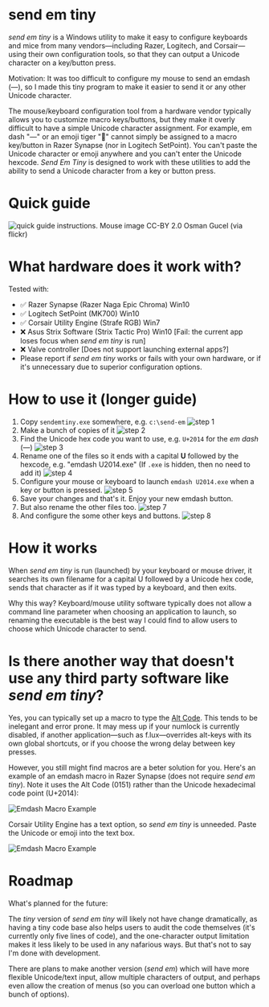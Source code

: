 # send em tiny
_send em tiny_ is a Windows utility to make it easy to configure keyboards and mice from many vendors—including Razer, Logitech, and Corsair—using their own configuration tools, so that they can output a Unicode character on a key/button press.

Motivation: It was too difficult to configure my mouse to send an emdash (—), so I made this tiny program to make it easier to send it or any other Unicode character.

The mouse/keyboard configuration tool from a hardware vendor typically allows you to customize macro keys/buttons, but they make it overly difficult to have a simple Unicode character assignment. For example, em dash "—" or an emoji tiger "🐯" cannot simply be assigned to a macro key/button in Razer Synapse (nor in Logitech SetPoint). You can't paste the Unicode character or emoji anywhere and you can't enter the Unicode hexcode. _Send Em Tiny_ is designed to work with these utilities to add the ability to send a Unicode character from a key or button press.

# Quick guide

![quick guide instructions. Mouse image CC-BY 2.0 Osman Gucel (via flickr)](https://raw.githubusercontent.com/quole/sendemtiny/master/docs/quickguide/quickguide.png)

# What hardware does it work with?

Tested with: 
* ✅ Razer Synapse (Razer Naga Epic Chroma) Win10
* ✅ Logitech SetPoint (MK700) Win10
* ✅ Corsair Utility Engine (Strafe RGB) Win7
* ❌ Asus Strix Software (Strix Tactic Pro) Win10 [Fail: the current app loses focus when _send em tiny_ is run]
* ❌ Valve controller [Does not support launching external apps?]
* Please report if _send em tiny_ works or fails with your own hardware, or if it's unnecessary due to superior configuration options.

# How to use it (longer guide)

1. Copy `sendemtiny.exe` somewhere, e.g. `c:\send-em`
![step 1](https://raw.githubusercontent.com/quole/sendemtiny/master/docs/screenshots/step01.png)
2. Make a bunch of copies of it
![step 2](https://raw.githubusercontent.com/quole/sendemtiny/master/docs/screenshots/step02.png)
3. Find the Unicode hex code you want to use, e.g. `U+2014` for the _em dash_ (—)
![step 3](https://raw.githubusercontent.com/quole/sendemtiny/master/docs/screenshots/step03.png)
4. Rename one of the files so it ends with a capital **U** followed by the hexcode, e.g. "emdash U2014.exe" (If `.exe` is hidden, then no need to add it)
![step 4](https://raw.githubusercontent.com/quole/sendemtiny/master/docs/screenshots/step04.png)
5. Configure your mouse or keyboard to launch `emdash U2014.exe` when a key or button is pressed.
![step 5](https://raw.githubusercontent.com/quole/sendemtiny/master/docs/screenshots/step05_Razer_Synapse.png)
6. Save your changes and that's it. Enjoy your new emdash button.
7. But also rename the other files too.
![step 7](https://raw.githubusercontent.com/quole/sendemtiny/master/docs/screenshots/step07.png)
8. And configure the some other keys and buttons.
![step 8](https://raw.githubusercontent.com/quole/sendemtiny/master/docs/screenshots/step08_Razer_Synapse.png)

# How it works
When _send em tiny_ is run (launched) by your keyboard or mouse driver, it searches its own filename for a capital U followed by a Unicode hex code, sends that character as if it was typed by a keyboard, and then exits.

Why this way? Keyboard/mouse utility software typically does not allow a command line parameter when choosing an application to launch, so renaming the executable is the best way I could find to allow users to choose which Unicode character to send.

# Is there another way that doesn't use any third party software like _send em tiny_?
Yes, you can typically set up a macro to type the [Alt Code](https://en.wikipedia.org/wiki/Alt_code). This tends to be inelegant and error prone. It may mess up if your numlock is currently disabled, if another application—such as f.lux—overrides alt-keys with its own global shortcuts, or if you choose the wrong delay between key presses.

However, you still might find macros are a beter solution for you. Here's an example of an emdash macro in Razer Synapse (does not require _send em tiny_). Note it uses the Alt Code (0151) rather than the Unicode hexadecimal code point (U+2014):

![Emdash Macro Example](https://raw.githubusercontent.com/quole/sendemtiny/master/docs/screenshots/emdash-macro-example_Razor_Synapse.png)

Corsair Utility Engine has a text option, so _send em tiny_ is unneeded. Paste the Unicode or emoji into the text box.

![Emdash Macro Example](https://raw.githubusercontent.com/quole/sendemtiny/master/docs/screenshots/emdash-macro-example_Corsair.png)

# Roadmap

What's planned for the future:

The _tiny_ version of _send em tiny_ will likely not have change dramatically, as having a tiny code base also helps users to audit the code themselves (it's currently only five lines of code), and the one-character output limitation makes it less likely to be used in any nafarious ways. But that's not to say I'm done with development.

There are plans to make another version (_send em_) which will have more flexible Unicode/text input, allow multiple characters of output, and perhaps even allow the creation of menus (so you can overload one button which a bunch of options).